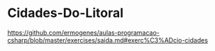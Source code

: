 # Cidades-Do-Litoral
https://github.com/ermogenes/aulas-programacao-csharp/blob/master/exercises/saida.md#exerc%C3%ADcio-cidades
